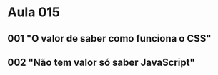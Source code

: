 # Aula 015

## 001 "O valor de saber como funciona o CSS"

## 002 "Não tem valor só saber JavaScript"

